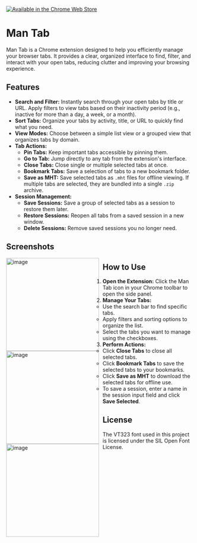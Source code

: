 <a href="https://chromewebstore.google.com/detail/man-tab/kblpjoppmghjjcbdnnffdmciipdcbgfo" title="Available in the Chrome Web Store"><img src="https://github.com/user-attachments/assets/53689556-fdda-4759-a40a-937d3645497c" alt="Available in the Chrome Web Store"></a>


# Man Tab

Man Tab is a Chrome extension designed to help you efficiently manage your browser tabs. It provides a clear, organized interface to find, filter, and interact with your open tabs, reducing clutter and improving your browsing experience.

## Features

- **Search and Filter:** Instantly search through your open tabs by title or URL. Apply filters to view tabs based on their inactivity period (e.g., inactive for more than a day, a week, or a month).
- **Sort Tabs:** Organize your tabs by activity, title, or URL to quickly find what you need.
- **View Modes:** Choose between a simple list view or a grouped view that organizes tabs by domain.
- **Tab Actions:**
  - **Pin Tabs:** Keep important tabs accessible by pinning them.
  - **Go to Tab:** Jump directly to any tab from the extension's interface.
  - **Close Tabs:** Close single or multiple selected tabs at once.
  - **Bookmark Tabs:** Save a selection of tabs to a new bookmark folder.
  - **Save as MHT:** Save selected tabs as `.mht` files for offline viewing. If multiple tabs are selected, they are bundled into a single `.zip` archive.
- **Session Management:**
  - **Save Sessions:** Save a group of selected tabs as a session to restore them later.
  - **Restore Sessions:** Reopen all tabs from a saved session in a new window.
  - **Delete Sessions:** Remove saved sessions you no longer need.

## Screenshots
<img alt="image" src="https://github.com/user-attachments/assets/bd58ba8d-d1ba-441d-9b02-959671674b31"
     style="float: left; margin-right: 10px;"
     width="250" />
<img alt="image" src="https://github.com/user-attachments/assets/aa06aa4e-a819-4bee-912b-1b409bbdbad1"
     style="float: left; margin-right: 10px;"
     width="250" />
<img alt="image" src="https://github.com/user-attachments/assets/e67383ea-50cb-4acc-a1c6-c01351571e88"
     style="float: left; margin-right: 10px;"
     width="250" />

## How to Use

1. **Open the Extension:** Click the Man Tab icon in your Chrome toolbar to open the side panel.
2. **Manage Your Tabs:**
   - Use the search bar to find specific tabs.
   - Apply filters and sorting options to organize the list.
   - Select the tabs you want to manage using the checkboxes.
3. **Perform Actions:**
   - Click **Close Tabs** to close all selected tabs.
   - Click **Bookmark Tabs** to save the selected tabs to your bookmarks.
   - Click **Save as MHT** to download the selected tabs for offline use.
   - To save a session, enter a name in the session input field and click **Save Selected**.

## License

The VT323 font used in this project is licensed under the SIL Open Font License.
